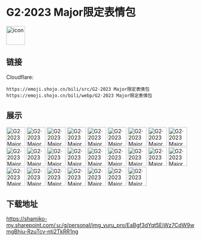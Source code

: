 # G2·2023 Major限定表情包
<img src="https://emoji.shojo.cn/bili/src/G2·2023 Major限定表情包/icon.png" width="50" height="50" alt="icon">

## 链接
Cloudflare:
```
https://emoji.shojo.cn/bili/src/G2·2023 Major限定表情包
https://emoji.shojo.cn/bili/webp/G2·2023 Major限定表情包
```
## 展示
<img src="https://emoji.shojo.cn/bili/src/G2·2023 Major限定表情包/G2·2023 Major限定表情包-战术喝水.png" width="50" height="50" alt="G2·2023 Major限定表情包-战术喝水">
<img src="https://emoji.shojo.cn/bili/src/G2·2023 Major限定表情包/G2·2023 Major限定表情包-看哥指挥.png" width="50" height="50" alt="G2·2023 Major限定表情包-看哥指挥">
<img src="https://emoji.shojo.cn/bili/src/G2·2023 Major限定表情包/G2·2023 Major限定表情包-G2笔记.png" width="50" height="50" alt="G2·2023 Major限定表情包-G2笔记">
<img src="https://emoji.shojo.cn/bili/src/G2·2023 Major限定表情包/G2·2023 Major限定表情包-为尼着迷.png" width="50" height="50" alt="G2·2023 Major限定表情包-为尼着迷">
<img src="https://emoji.shojo.cn/bili/src/G2·2023 Major限定表情包/G2·2023 Major限定表情包-看哥表演.png" width="50" height="50" alt="G2·2023 Major限定表情包-看哥表演">
<img src="https://emoji.shojo.cn/bili/src/G2·2023 Major限定表情包/G2·2023 Major限定表情包-666.png" width="50" height="50" alt="G2·2023 Major限定表情包-666">
<img src="https://emoji.shojo.cn/bili/src/G2·2023 Major限定表情包/G2·2023 Major限定表情包-为神着迷.png" width="50" height="50" alt="G2·2023 Major限定表情包-为神着迷">
<img src="https://emoji.shojo.cn/bili/src/G2·2023 Major限定表情包/G2·2023 Major限定表情包-他的笑.png" width="50" height="50" alt="G2·2023 Major限定表情包-他的笑">
<img src="https://emoji.shojo.cn/bili/src/G2·2023 Major限定表情包/G2·2023 Major限定表情包-这比赛简单.png" width="50" height="50" alt="G2·2023 Major限定表情包-这比赛简单">
<img src="https://emoji.shojo.cn/bili/src/G2·2023 Major限定表情包/G2·2023 Major限定表情包-吃鱼喽.png" width="50" height="50" alt="G2·2023 Major限定表情包-吃鱼喽">
<img src="https://emoji.shojo.cn/bili/src/G2·2023 Major限定表情包/G2·2023 Major限定表情包-沙鹰的神.png" width="50" height="50" alt="G2·2023 Major限定表情包-沙鹰的神">
<img src="https://emoji.shojo.cn/bili/src/G2·2023 Major限定表情包/G2·2023 Major限定表情包-刮刮乐.png" width="50" height="50" alt="G2·2023 Major限定表情包-刮刮乐">
<img src="https://emoji.shojo.cn/bili/src/G2·2023 Major限定表情包/G2·2023 Major限定表情包-为他打call.png" width="50" height="50" alt="G2·2023 Major限定表情包-为他打call">
<img src="https://emoji.shojo.cn/bili/src/G2·2023 Major限定表情包/G2·2023 Major限定表情包-相信表哥.png" width="50" height="50" alt="G2·2023 Major限定表情包-相信表哥">
<img src="https://emoji.shojo.cn/bili/src/G2·2023 Major限定表情包/G2·2023 Major限定表情包-我才不看.png" width="50" height="50" alt="G2·2023 Major限定表情包-我才不看">
<img src="https://emoji.shojo.cn/bili/src/G2·2023 Major限定表情包/G2·2023 Major限定表情包-精神状态.png" width="50" height="50" alt="G2·2023 Major限定表情包-精神状态">
<img src="https://emoji.shojo.cn/bili/src/G2·2023 Major限定表情包/G2·2023 Major限定表情包-你过来啊！.png" width="50" height="50" alt="G2·2023 Major限定表情包-你过来啊！">
<img src="https://emoji.shojo.cn/bili/src/G2·2023 Major限定表情包/G2·2023 Major限定表情包-G2哥拜托了.png" width="50" height="50" alt="G2·2023 Major限定表情包-G2哥拜托了">
<img src="https://emoji.shojo.cn/bili/src/G2·2023 Major限定表情包/G2·2023 Major限定表情包-开门我小兔.png" width="50" height="50" alt="G2·2023 Major限定表情包-开门我小兔">
<img src="https://emoji.shojo.cn/bili/src/G2·2023 Major限定表情包/G2·2023 Major限定表情包-喜报我超爱.png" width="50" height="50" alt="G2·2023 Major限定表情包-喜报我超爱">
<img src="https://emoji.shojo.cn/bili/src/G2·2023 Major限定表情包/G2·2023 Major限定表情包-嗯嗯我在听.png" width="50" height="50" alt="G2·2023 Major限定表情包-嗯嗯我在听">
<img src="https://emoji.shojo.cn/bili/src/G2·2023 Major限定表情包/G2·2023 Major限定表情包-别哭啦.png" width="50" height="50" alt="G2·2023 Major限定表情包-别哭啦">
<img src="https://emoji.shojo.cn/bili/src/G2·2023 Major限定表情包/G2·2023 Major限定表情包-我choke了.png" width="50" height="50" alt="G2·2023 Major限定表情包-我choke了">
<img src="https://emoji.shojo.cn/bili/src/G2·2023 Major限定表情包/G2·2023 Major限定表情包-快回家.png" width="50" height="50" alt="G2·2023 Major限定表情包-快回家">
<img src="https://emoji.shojo.cn/bili/src/G2·2023 Major限定表情包/G2·2023 Major限定表情包-质疑！.png" width="50" height="50" alt="G2·2023 Major限定表情包-质疑！">

## 下载地址

https://shamiko-my.sharepoint.com/:u:/g/personal/img_yuru_pro/EaBgf3dYqt5EiWz7CdW9wmgBhju-RzuTcv-ntj2TkRR1ng
